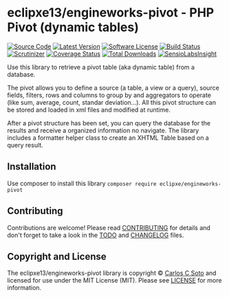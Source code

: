# eclipxe13/engineworks-pivot - PHP Pivot (dynamic tables)

[![Source Code][badge-source]][source]
[![Latest Version][badge-release]][release]
[![Software License][badge-license]][license]
[![Build Status][badge-build]][build]
[![Scrutinizer][badge-quality]][quality]
[![Coverage Status][badge-coverage]][coverage]
[![Total Downloads][badge-downloads]][downloads]
[![SensioLabsInsight][badge-sensiolabs]][sensiolabs]

Use this library to retrieve a pivot table (aka dynamic table) from a database.

The pivot allows you to define a source (a table, a view or a query), source fields, filters, rows and columns
to group by and aggregators to operate (like sum, average, count, standar deviation...).
All this pivot structure can be stored and loaded in xml files and modified at runtime.

After a pivot structure has been set, you can query the database for the results and receive a organized information
no navigate. The library includes a formatter helper class to create an XHTML Table based on a query result.

## Installation

Use composer to install this library `composer require eclipxe/engineworks-pivot`

## Contributing

Contributions are welcome! Please read [CONTRIBUTING][] for details
and don't forget to take a look in the [TODO][] and [CHANGELOG][] files.

## Copyright and License

The eclipxe13/engineworks-pivot library is copyright © [Carlos C Soto](https://eclipxe.com.mx/)
and licensed for use under the MIT License (MIT). Please see [LICENSE][] for more information.

[contributing]: https://github.com/eclipxe13/engineworks-pivot/blob/master/CONTRIBUTING.md
[changelog]: https://github.com/eclipxe13/engineworks-pivot/blob/master/CHANGELOG.md
[todo]: https://github.com/eclipxe13/engineworks-pivot/blob/master/TODO.md

[source]: https://github.com/eclipxe13/engineworks-pivot
[release]: https://github.com/eclipxe13/engineworks-pivot/releases
[license]: https://github.com/eclipxe13/engineworks-pivot/blob/master/LICENSE
[build]: https://travis-ci.org/eclipxe13/engineworks-pivot?branch=master
[quality]: https://scrutinizer-ci.com/g/eclipxe13/engineworks-pivot/?branch=master
[sensiolabs]: https://insight.sensiolabs.com/projects/4b37e632-0a61-4e6c-940b-9bf0ad906e27
[coverage]: https://scrutinizer-ci.com/g/eclipxe13/engineworks-pivot/code-structure/master
[downloads]: https://packagist.org/packages/eclipxe/engineworks-pivot

[badge-source]: http://img.shields.io/badge/source-eclipxe13/engineworks--templates-blue.svg?style=flat-square
[badge-release]: https://img.shields.io/github/release/eclipxe13/engineworks-pivot.svg?style=flat-square
[badge-license]: https://img.shields.io/badge/license-MIT-brightgreen.svg?style=flat-square
[badge-build]: https://img.shields.io/travis/eclipxe13/engineworks-pivot/master.svg?style=flat-square
[badge-quality]: https://img.shields.io/scrutinizer/g/eclipxe13/engineworks-pivot/master.svg?style=flat-square
[badge-sensiolabs]: https://insight.sensiolabs.com/projects/4b37e632-0a61-4e6c-940b-9bf0ad906e27/mini.png
[badge-coverage]: https://img.shields.io/scrutinizer/coverage/g/eclipxe13/engineworks-pivot/master.svg?style=flat-square
[badge-downloads]: https://img.shields.io/packagist/dt/eclipxe/engineworks-pivot.svg?style=flat-square
